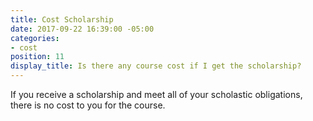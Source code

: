 ```yaml
---
title: Cost Scholarship
date: 2017-09-22 16:39:00 -05:00
categories:
- cost
position: 11
display_title: Is there any course cost if I get the scholarship?
---
```


If you receive a scholarship and meet all of your scholastic obligations, there is no cost to you for the course.